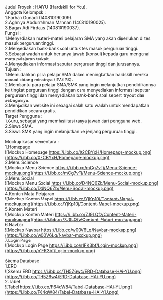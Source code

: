 Judul Proyek : HAiYU (Hardskill for You).  
Anggota Kelompok :  
1.Farhan Gunadi (140810190009).  
2.Aghniya Abdurrahman Mannan (140810190025).  
3.Bagas Adi Firdaus (140810190037).  
Fungsi :  
1.Menyediakan materi-materi pelajaran SMA yang akan diperlukan di tes masuk perguruan tinggi.  
2.Menyediakan bank-bank soal untuk tes masuk perguruan tinggi.  
3.Sebagai wadah untuk bertanya jawab (konsul) kepada guru mengenai mata pelajaran terkait.  
4.Menyediakan informasi seputar perguruan tinggi dan jurusannya.  
Tujuan :  
1.Memudahkan para pelajar SMA dalam meningkatkan hardskill mereka sesuai bidang minatnya (IPA/IPS).   
2.Membantu para pelajar SMA/SMK yang ingin melanjutkan pendidikannya ke tingkat perguruan tinggi dengan cara menyediakan informasi seputar perguruan tinggi dan menyediakan bank-bank soal seperti tryout dan sebagainya.  
3.Menjadikan website ini sebagai salah satu wadah untuk mendapatkan pendidikan secara gratis.  
Target Pengguna :  
1.Guru, sebagai yang memfasilitasi tanya jawab dari pengguna web.  
2.Siswa SMA.   
3.Siswa SMK yang ingin melanjutkan ke jenjang perguruan tinggi.    
<br>
Mockup kasar sementara :  
1.Homepage  
![Mockup Homepage https://i.ibb.co/02CBYxH/Homepage-mockup.png](https://i.ibb.co/02CBYxH/Homepage-mockup.png)  
2.Menu Science  
![Mockup Menu Science https://i.ibb.co/mCg7vTj/Menu-Science-mockup.png](https://i.ibb.co/mCg7vTj/Menu-Science-mockup.png)  
3.Menu Social  
![Mockup Menu Social https://i.ibb.co/D4NQ6Zb/Menu-Social-mockup.png](https://i.ibb.co/D4NQ6Zb/Menu-Social-mockup.png)  
4.Konten Mata Pelajaran  
![Mockup Konten Mapel https://i.ibb.co/YjKp10j/Content-Mapel-mockup.png](https://i.ibb.co/YjKp10j/Content-Mapel-mockup.png)  
5.Konten Materi  
![Mockup Konten Materi https://i.ibb.co/7J9LQfz/Content-Materi-mockup.png](https://i.ibb.co/7J9LQfz/Content-Materi-mockup.png)  
6.Navbar  
![Mockup Navbar https://i.ibb.co/w00V6Lq/Navbar-mockup.png](https://i.ibb.co/w00V6Lq/Navbar-mockup.png)  
7.Login Page  
![Mockup Login Page https://i.ibb.co/n1FK3bf/Login-mockup.png](https://i.ibb.co/n1FK3bf/Login-mockup.png)  
<br>
Skema Database :  
1.ERD  
![Skema ERD https://i.ibb.co/TH5Z6w4/ERD-Database-HAi-YU.png](https://i.ibb.co/TH5Z6w4/ERD-Database-HAi-YU.png)  
2.Tabel  
![Tabel https://i.ibb.co/F64qW84/Tabel-Database-HAi-YU.png](https://i.ibb.co/F64qW84/Tabel-Database-HAi-YU.png)
